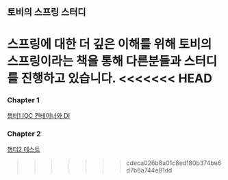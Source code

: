 ## 토비의 스프링 스터디
스프링에 대한 더 깊은 이해를 위해 토비의 스프링이라는 책을 통해 다른분들과 스터디를 진행하고 있습니다.
<<<<<<< HEAD
=======

### Chapter 1
[챕터1 IOC 컨테이너와 DI](/chapter%201/README.md)

### Chapter 2
[챕터2 테스트](/chapter%202/README.md)
>>>>>>> cdeca026b8a01c8ed180b374be6d7b6a744e81dd
